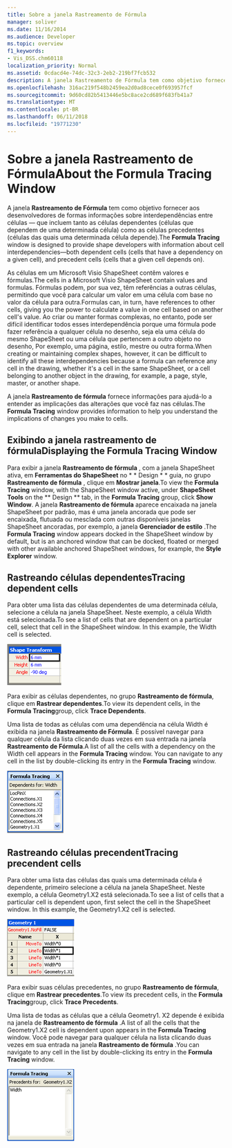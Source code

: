 ```yaml
---
title: Sobre a janela Rastreamento de Fórmula
manager: soliver
ms.date: 11/16/2014
ms.audience: Developer
ms.topic: overview
f1_keywords:
- Vis_DSS.chm60118
localization_priority: Normal
ms.assetid: 0cdacd4e-74dc-32c3-2eb2-219bf7fcb532
description: A janela Rastreamento de Fórmula tem como objetivo fornecer aos desenvolvedores de formas informações sobre interdependências entre células — que incluem tanto as células dependentes (células que dependem de uma determinada célula) como as células precedentes (células das quais uma determinada célula depende).
ms.openlocfilehash: 316ac219f548b2459ea2d0ad8cece0f693957fcf
ms.sourcegitcommit: 9d60cd82b5413446e5bc8ace2cd689f683fb41a7
ms.translationtype: MT
ms.contentlocale: pt-BR
ms.lasthandoff: 06/11/2018
ms.locfileid: "19771230"
---
```

# <a name="about-the-formula-tracing-window"></a><span data-ttu-id="83ddd-103">Sobre a janela Rastreamento de Fórmula</span><span class="sxs-lookup"><span data-stu-id="83ddd-103">About the Formula Tracing Window</span></span>

<span data-ttu-id="83ddd-104">A janela **Rastreamento de Fórmula** tem como objetivo fornecer aos desenvolvedores de formas informações sobre interdependências entre células — que incluem tanto as células dependentes (células que dependem de uma determinada célula) como as células precedentes (células das quais uma determinada célula depende).</span><span class="sxs-lookup"><span data-stu-id="83ddd-104">The **Formula Tracing** window is designed to provide shape developers with information about cell interdependencies—both dependent cells (cells that have a dependency on a given cell), and precedent cells (cells that a given cell depends on).</span></span> 
  
<span data-ttu-id="83ddd-105">As células em um Microsoft Visio ShapeSheet contêm valores e fórmulas.</span><span class="sxs-lookup"><span data-stu-id="83ddd-105">The cells in a Microsoft Visio ShapeSheet contain values and formulas.</span></span> <span data-ttu-id="83ddd-106">Fórmulas podem, por sua vez, têm referências a outras células, permitindo que você para calcular um valor em uma célula com base no valor da célula para outra.</span><span class="sxs-lookup"><span data-stu-id="83ddd-106">Formulas can, in turn, have references to other cells, giving you the power to calculate a value in one cell based on another cell's value.</span></span> <span data-ttu-id="83ddd-107">Ao criar ou manter formas complexas, no entanto, pode ser difícil identificar todos esses interdependência porque uma fórmula pode fazer referência a qualquer célula no desenho, seja ela uma célula do mesmo ShapeSheet ou uma célula que pertencem a outro objeto no desenho, Por exemplo, uma página, estilo, mestre ou outra forma.</span><span class="sxs-lookup"><span data-stu-id="83ddd-107">When creating or maintaining complex shapes, however, it can be difficult to identify all these interdependencies because a formula can reference any cell in the drawing, whether it's a cell in the same ShapeSheet, or a cell belonging to another object in the drawing, for example, a page, style, master, or another shape.</span></span> 
  
<span data-ttu-id="83ddd-108">A janela **Rastreamento de fórmula** fornece informações para ajudá-lo a entender as implicações das alterações que você faz nas células.</span><span class="sxs-lookup"><span data-stu-id="83ddd-108">The **Formula Tracing** window provides information to help you understand the implications of changes you make to cells.</span></span> 
  
## <a name="displaying-the-formula-tracing-window"></a><span data-ttu-id="83ddd-109">Exibindo a janela rastreamento de fórmula</span><span class="sxs-lookup"><span data-stu-id="83ddd-109">Displaying the Formula Tracing Window</span></span>

<span data-ttu-id="83ddd-110">Para exibir a janela **Rastreamento de fórmula** , com a janela ShapeSheet ativa, em **Ferramentas do ShapeSheet** no * * Design * * guia, no grupo **Rastreamento de fórmula** , clique em **Mostrar janela**.</span><span class="sxs-lookup"><span data-stu-id="83ddd-110">To view the **Formula Tracing** window, with the ShapeSheet window active, under **ShapeSheet Tools** on the ** Design ** tab, in the **Formula Tracing** group, click **Show Window**.</span></span> <span data-ttu-id="83ddd-111">A janela **Rastreamento de fórmula** aparece encaixada na janela ShapeSheet por padrão, mas é uma janela ancorada que pode ser encaixada, flutuada ou mesclada com outras disponíveis janelas ShapeSheet ancoradas, por exemplo, a janela **Gerenciador de estilo** .</span><span class="sxs-lookup"><span data-stu-id="83ddd-111">The **Formula Tracing** window appears docked in the ShapeSheet window by default, but is an anchored window that can be docked, floated or merged with other available anchored ShapeSheet windows, for example, the **Style Explorer** window.</span></span> 
  
## <a name="tracing-dependent-cells"></a><span data-ttu-id="83ddd-112">Rastreando células dependentes</span><span class="sxs-lookup"><span data-stu-id="83ddd-112">Tracing dependent cells</span></span>

<span data-ttu-id="83ddd-p103">Para obter uma lista das células dependentes de uma determinada célula, selecione a célula na janela ShapeSheet. Neste exemplo, a célula Width está selecionada.</span><span class="sxs-lookup"><span data-stu-id="83ddd-p103">To see a list of cells that are dependent on a particular cell, select that cell in the ShapeSheet window. In this example, the Width cell is selected.</span></span> 
  
![](media/ShapeSheetDependents_UI_01_ZA01039814.gif)
  
<span data-ttu-id="83ddd-115">Para exibir as células dependentes, no grupo **Rastreamento de fórmula**, clique em **Rastrear dependentes**.</span><span class="sxs-lookup"><span data-stu-id="83ddd-115">To view its dependent cells, in the **Formula Tracing**group, click **Trace Dependents**.</span></span>
  
<span data-ttu-id="83ddd-p104">Uma lista de todas as células com uma dependência na célula Width é exibida na janela **Rastreamento de Fórmula**. É possível navegar para qualquer célula da lista clicando duas vezes em sua entrada na janela **Rastreamento de Fórmula**.</span><span class="sxs-lookup"><span data-stu-id="83ddd-p104">A list of all the cells with a dependency on the Width cell appears in the **Formula Tracing** window. You can navigate to any cell in the list by double-clicking its entry in the **Formula Tracing** window.</span></span> 
  
![](media/ShapeSheetDependents_UI_02_ZA01039815.gif)
  
## <a name="tracing-precendent-cells"></a><span data-ttu-id="83ddd-118">Rastreando células precendent</span><span class="sxs-lookup"><span data-stu-id="83ddd-118">Tracing precendent cells</span></span>

<span data-ttu-id="83ddd-p105">Para obter uma lista das células das quais uma determinada célula é dependente, primeiro selecione a célula na janela ShapeSheet. Neste exemplo, a célula Geometry1.X2 está selecionada.</span><span class="sxs-lookup"><span data-stu-id="83ddd-p105">To see a list of cells that a particular cell is dependent upon, first select the cell in the ShapeSheet window. In this example, the Geometry1.X2 cell is selected.</span></span> 
  
![](media/ShapeSheetPrecedents_UI_01_ZA01039817.gif)
  
<span data-ttu-id="83ddd-121">Para exibir suas células precedentes, no grupo **Rastreamento de fórmula**, clique em **Rastrear precedentes**.</span><span class="sxs-lookup"><span data-stu-id="83ddd-121">To view its precedent cells, in the **Formula Tracing**group, click **Trace Precedents**.</span></span>
  
<span data-ttu-id="83ddd-122">Uma lista de todas as células que a célula Geometry1. X2 depende é exibida na janela de **Rastreamento de fórmula** .</span><span class="sxs-lookup"><span data-stu-id="83ddd-122">A list of all the cells that the Geometry1.X2 cell is dependent upon appears in the **Formula Tracing** window.</span></span> <span data-ttu-id="83ddd-123">Você pode navegar para qualquer célula na lista clicando duas vezes em sua entrada na janela **Rastreamento de fórmula** .</span><span class="sxs-lookup"><span data-stu-id="83ddd-123">You can navigate to any cell in the list by double-clicking its entry in the **Formula Tracing** window.</span></span> 
  
![](media/ShapeSheetPrecedents_UI_02_ZA01039818.gif)
  


